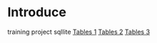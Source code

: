 # Introduce
training project sqllite
[Tables 1](https://github.com/HIKKANOTE/understanding-sql/blob/main/media/table_1.png)
[Tables 2](https://github.com/HIKKANOTE/understanding-sql/blob/main/media/table_2.png)
[Tables 3](https://github.com/HIKKANOTE/understanding-sql/blob/main/media/table_3.png)
